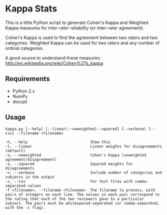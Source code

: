 # Kappa Stats

This is a little Python script to generate Cohen's Kappa and Weighted Kappa measures for inter-rater reliability (or inter-rater agreement).

Cohen's Kappa is used to find the agreement between two raters and two categories. Weighted Kappa can be used for two raters and any number of ordinal categories.

A good source to understand these measures:
http://en.wikipedia.org/wiki/Cohen%27s_kappa

## Requirements
* Python 2.x
* NumPy
* docopt

## Usage

    kappa.py [--help] [--linear|--unweighted|--squared] [--verbose] [--csv] --filename <filename>

    -h, --help                            Show this
    -l, --linear                          Linear weights for disagreements (default)
    -u, --unweighted                      Cohen's Kappa (unweighted agreement/disagreement)
    -s, --squared                         Squared weights for disagreements
    -v, --verbose                         Include number of categories and subjects in the output
    -c, --csv                             For text files with comma-separated values
    -f <filename>, --filename <filename>  The filename to process, with pairs of integers on each line. The values in each pair correspond to the rating that each of the two reviewers gave to a particular subject. The pairs must be whitespaced-separated (or comma-separated, with the -c flag).
